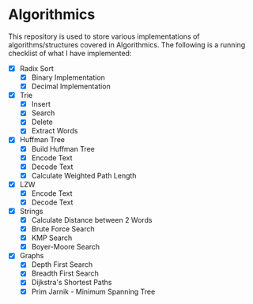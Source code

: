 # Algorithmics
This repository is used to store various implementations of algorithms/structures covered in Algorithmics. 
The following is a running checklist of what I have implemented:
- [x] Radix Sort
  - [x] Binary Implementation
  - [x] Decimal Implementation
- [x] Trie
  - [x] Insert
  - [x] Search
  - [x] Delete
  - [x] Extract Words
- [x] Huffman Tree
  - [x] Build Huffman Tree
  - [x] Encode Text
  - [x] Decode Text
  - [x] Calculate Weighted Path Length
- [x] LZW
  - [x] Encode Text
  - [x] Decode Text
- [x] Strings
  - [x] Calculate Distance between 2 Words
  - [x] Brute Force Search
  - [x] KMP Search
  - [x] Boyer-Moore Search
- [x] Graphs
  - [x] Depth First Search
  - [x] Breadth First Search
  - [x] Dijkstra's Shortest Paths
  - [x] Prim Jarnik - Minimum Spanning Tree
